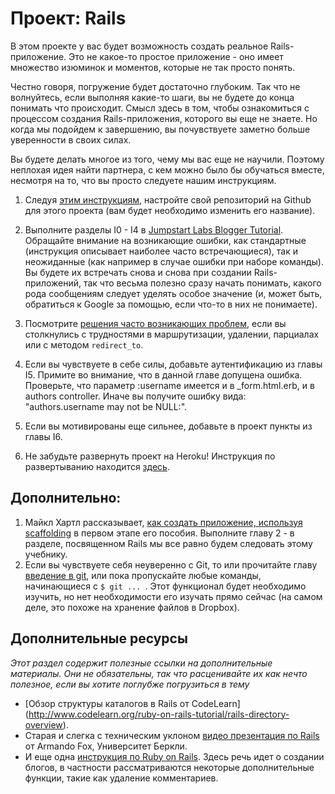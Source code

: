 # Проект: Rails
<!-- *...* -->

В этом проекте у вас будет возможность создать реальное Rails-приложение. Это не какое-то простое приложение - оно имеет множество изюминок и моментов, которые не так просто понять.

Честно говоря, погружение будет достаточно глубоким. Так что не волнуйтесь, если выполняя какие-то шаги, вы не будете до конца понимать что происходит. Смысл здесь в том, чтобы ознакомиться с процессом создания Rails-приложения, которого вы еще не знаете. Но когда мы подойдем к завершению, вы почувствуете заметно больше уверенности в своих силах.

Вы будете делать многое из того, чему мы вас еще не научили. Поэтому неплохая идея найти партнера, с кем можно было бы обучаться вместе, несмотря на то, что вы просто следуете нашим инструкциям.

1. Следуя [этим инструкциям](/basics-of-web-development/project-html-css), настройте свой репозиторий на Github для этого проекта (вам будет необходимо изменить его название).

2. Выполните разделы I0 - I4 в [Jumpstart Labs Blogger Tutorial](http://tutorials.jumpstartlab.com/projects/blogger.html). Обращайте внимание на возникающие ошибки, как стандартные (инструкция описывает наиболее часто встречающиеся), так и неожиданные (как например в случае ошибки при наборе команды). Вы будете их встречать снова и снова при создании Rails-приложений, так что весьма полезно сразу начать понимать, какого рода сообщениям следует уделять особое значение (и, может быть, обратиться к Google за помощью, если что-то в них не понимаете).

3. Посмотрите [решения часто возникающих проблем](https://gist.github.com/burtlo/4970471), если вы столкнулись с трудностями в маршрутизации, удалении, парциалах или с методом `redirect_to`.

4. Если вы чувствуете в себе силы, добавьте аутентификацию из главы I5. Примите во внимание, что в данной главе допущена ошибка. Проверьте, что параметр :username имеется и в _form.html.erb, и в authors controller. Иначе вы получите ошибку вида: "authors.username may not be NULL:".

5. Если вы мотивированы еще сильнее, добавьте в проект пункты из главы I6.

6. Не забудьте развернуть проект на Heroku! Инструкция по развертыванию находится [здесь](http://installfest.railsbridge.org/installfest/deploy_a_rails_app).

## Дополнительно:

1. Майкл Хартл рассказывает, [как создать приложение, используя scaffolding](http://ruby.railstutorial.org/chapters/a-demo-app#top) в первом этапе его пособия. Выполните главу 2 - в разделе, посвященном Rails мы все равно будем следовать этому учебнику.
2. Если вы чувствуете себя неуверенно с Git, то или прочитайте главу [введение в git](/basics-of-web-development/git-basics), или пока пропускайте любые команды, начинающиеся с `$ git ... `. Этот функционал будет необходимо изучить, но нет необходимости его изучать прямо сейчас (на самом деле, это похоже на хранение файлов в Dropbox).



## Дополнительные ресурсы

*Этот раздел содержит полезные ссылки на дополнительные материалы. Они не обязательны, так что расценивайте их как нечто полезное, если вы хотите поглубже погрузиться в тему*

* [Обзор структуры каталогов в Rails от CodeLearn] (http://www.codelearn.org/ruby-on-rails-tutorial/rails-directory-overview).
* Старая и слегка с техническим уклоном [видео презентация по Rails](http://www.youtube.com/watch?v=LuuKDyUYFTU) от Armando Fox, Университет Беркли.
* И еще одна [инструкция по Ruby on Rails](http://rusrails.ru/getting-started-with-rails). Здесь речь идет о создании блогов, в частности рассматриваются некоторые дополнительные функции, такие как удаление комментариев.
